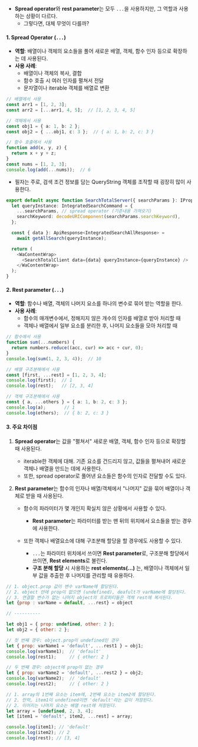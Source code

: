 - **Spread operator**와 **rest parameter**는 모두 `...`을 사용하지만, 그 역할과 사용하는 상황이 다르다.
	- 그렇다면, 대체 무엇이 다를까?

#### 1. Spread Operator (`...`)

- **역할**: 배열이나 객체의 요소들을 풀어 새로운 배열, 객체, 함수 인자 등으로 확장하는 데 사용된다.
- **사용 사례**:
    - 배열이나 객체의 복사, 결합
    - 함수 호출 시 여러 인자를 펼쳐서 전달
    - 문자열이나 iterable 객체를 배열로 변환

```ts
// 배열에서 사용
const arr1 = [1, 2, 3];
const arr2 = [...arr1, 4, 5];  // [1, 2, 3, 4, 5]

// 객체에서 사용
const obj1 = { a: 1, b: 2 };
const obj2 = { ...obj1, c: 3 };  // { a: 1, b: 2, c: 3 }

// 함수 호출에서 사용
function add(x, y, z) {
  return x + y + z;
}
const nums = [1, 2, 3];
console.log(add(...nums));  // 6
```

- 필자는 주로, 검색 조건 정보를 담는 QueryString 객체를 조작할 때 굉장히 많이 사용한다.
```ts
export default async function SearchTotalServer({ searchParams }: IProps) {
  let queryInstance: IntegratedSearchCommand = {
    ...searchParams, // spread operator (기존내용 가져오기)
    searchKeyword: decodeURIComponent(searchParams.searchKeyword),
  };

  const { data }: ApiResponse<IntegratedSearchAllResponse> =
    await getAllSearch(queryInstance);

  return (
    <WaContentWrap>
      <SearchTotalClient data={data} queryInstance={queryInstance} />
    </WaContentWrap>
  );
}
```


#### 2. Rest parameter (`...`)

- **역할**: 함수나 배열, 객체의 나머지 요소를 하나의 변수로 묶어 받는 역할을 한다.
- **사용 사례**:
    - 함수의 매개변수에서, 정해지지 않은 개수의 인자를 배열로 받아 처리할 때
    - 객체나 배열에서 일부 요소를 분리한 후, 나머지 요소들을 모아 처리할 때

```ts
// 함수에서 사용
function sum(...numbers) {
  return numbers.reduce((acc, cur) => acc + cur, 0);
}
console.log(sum(1, 2, 3, 4));  // 10

// 배열 구조분해에서 사용
const [first, ...rest] = [1, 2, 3, 4];
console.log(first);  // 1
console.log(rest);   // [2, 3, 4]

// 객체 구조분해에서 사용
const { a, ...others } = { a: 1, b: 2, c: 3 };
console.log(a);       // 1
console.log(others);  // { b: 2, c: 3 }
```


#### 3. 주요 차이점

1. **Spread operator**는 값을 "펼쳐서" 새로운 배열, 객체, 함수 인자 등으로 확장할 때 사용된다.
	- iterable한 객체에 대해. 기존 요소를 건드리지 않고, 값들을 펼쳐내어 새로운 객체나 배열을 만드는 데에 사용한다.
	- 또한, spread operator로 풀어낸 요소들은 함수의 인자로 전달할 수도 있다.

 
2. **Rest parameter**는 함수의 인자나 배열/객체에서 "나머지" 값을 묶어 배열이나 객체로 받을 때 사용된다.
	- 함수의 파라미터가 몇 개인지 확실치 않은 상황에서 사용할 수 있다. 
		- **Rest parameter**는 파라미터를 받는 맨 뒤의 위치에서 요소들을 받는 경우에 사용한다.
	
	- 또한 객체나 배열요소에 대해 구조분해 할당을 할 경우에도 사용할 수 있다.
        - `...`는 파라미터 위치에서 쓰이면 **Rest parameter**로, 구조분해 할당에서 쓰이면, **Rest elements**로 불린다.
		- **구조 분해 할당** 시 사용하는 **rest elements(...)** 는, 배열이나 객체에서 일부 값을 추출한 후 나머지를 관리할 때 유용하다.

```js
// 1. object.prop 값이 변수 varName에 할당된다.
// 2. object 안에 prop이 없으면 (undefined), deafult가 varName에 할당된다.
// 3. 연결할 변수가 없는 나머지 object의 프로퍼티들은 객체 rest에 복사된다.
let {prop : varName = default, ...rest} = object

// ----------

let obj1 = { prop: undefined, other: 2 };
let obj2 = { other: 2 };

// 첫 번째 경우: object.prop이 undefined인 경우
let { prop: varName1 = 'default', ...rest1 } = obj1;
console.log(varName1);  // 'default'
console.log(rest1);     // { other: 2 }

// 두 번째 경우: object에 prop이 없는 경우
let { prop: varName2 = 'default', ...rest2 } = obj2;
console.log(varName2);  // 'default'
console.log(rest2);     // { other: 2 }

```

```js
// 1. array의 1번째 요소는 item에, 2번째 요소는 item2에 할당된다.
// 2. 만약, item1이 undefined이면 'default'라는 값이 저장된다.
// 2. 이어지는 나머지 요소는 배열 rest에 저장된다.
let array = [undefined, 2, 3, 4]; 
let [item1 = 'default', item2, ...rest] = array; 

console.log(item1); // 'default' 
console.log(item2); // 2 
console.log(rest); // [3, 4]
```